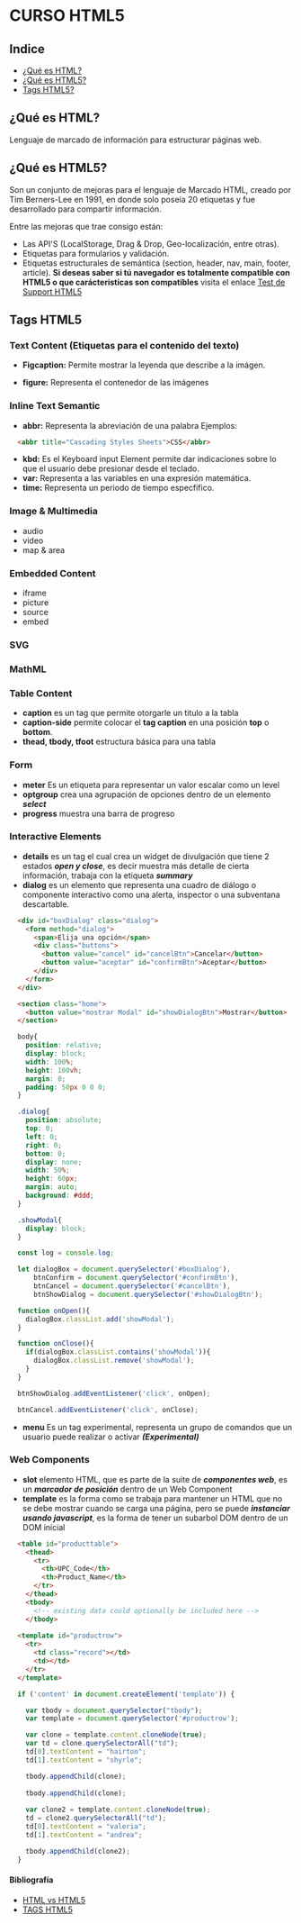 # CURSO HTML5

## **Indice**

- [¿Qué es HTML?](#html1)
- [¿Qué es HTML5?](#html2)
- [Tags HTML5?](#html3)

<a id="html1"></A>

## ¿Qué es HTML?

Lenguaje de marcado de información para estructurar páginas web.

<a id="html2"></A>

## ¿Qué es HTML5?

Son un conjunto de mejoras para el lenguaje de Marcado HTML, creado por Tim Berners-Lee en 1991, en donde solo poseía 20 etiquetas y fue desarrollado para compartir información.

Entre las mejoras que trae consigo están:

- Las API'S (LocalStorage, Drag & Drop, Geo-localización, entre otras).
- Etiquetas para formularios y validación.
- Etiquetas estructurales de semántica (section, header, nav, main, footer, article).
**Si deseas saber si tú navegador es totalmente compatible con HTML5 o que carácteristicas son compatibles** visita el enlace [Test de Support HTML5](https://html5test.com/)

<a id="html3"></A>

## Tags HTML5

### Text Content (Etiquetas para el contenido del texto)

- **Figcaption:** Permite mostrar la leyenda que describe a la imágen.

- **figure:** Representa el contenedor de las imágenes

### Inline Text Semantic

- **abbr:** Representa la abreviación de una palabra Ejemplos:

```HTML
  <abbr title="Cascading Styles Sheets">CSS</abbr>
```

- **kbd:**  Es el Keyboard input Element permite dar indicaciones sobre lo que el usuario debe presionar desde el teclado.
- **var:** Representa a las variables en una expresión matemática.
- **time:** Representa un periodo de tiempo especfifico.

### Image & Multimedia

- audio
- video
- map & area

### Embedded Content

- iframe
- picture
- source
- embed

### SVG

### MathML

### Table Content

- **caption** es un tag que permite otorgarle un titulo a la tabla
- **caption-side** permite colocar el **tag caption** en una posición **top** o **bottom**.
- **thead, tbody, tfoot** estructura básica para una tabla

### Form

- **meter** Es un etiqueta para representar un valor escalar como un level
- **optgroup** crea una agrupación de opciones dentro de un elemento ***select***
- **progress** muestra una barra de progreso

### Interactive Elements

- **details** es un tag el cual crea un widget de divulgación que tiene 2 estados ***open y close***, es decir muestra más detalle de cierta información, trabaja con la etiqueta ***summary***
- **dialog** es un elemento que representa una cuadro de diálogo o componente interactivo como una alerta, inspector o una subventana descartable.

```HTML
  <div id="boxDialog" class="dialog">
    <form method="dialog">
      <span>Elija una opción</span>
      <div class="buttons">
        <button value="cancel" id="cancelBtn">Cancelar</button>
        <button value="aceptar" id="confirmBtn">Aceptar</button>
      </div>
    </form>
  </div>

  <section class="home">
    <button value="mostrar Modal" id="showDialogBtn">Mostrar</button>
  </section>
```

```CSS
  body{
    position: relative;
    display: block;
    width: 100%;
    height: 100vh;
    margin: 0;
    padding: 50px 0 0 0;
  }

  .dialog{
    position: absolute;
    top: 0;
    left: 0;
    right: 0;
    bottom: 0;
    display: none;
    width: 50%;
    height: 60px;
    margin: auto;
    background: #ddd;
  }

  .showModal{
    display: block;
  }
```

```javascript
  const log = console.log;

  let dialogBox = document.querySelector('#boxDialog'),
      btnConfirm = document.querySelector('#confirmBtn'),
      btnCancel = document.querySelector('#cancelBtn'),
      btnShowDialog = document.querySelector('#showDialogBtn');

  function onOpen(){
    dialogBox.classList.add('showModal');
  }

  function onClose(){
    if(dialogBox.classList.contains('showModal')){
      dialogBox.classList.remove('showModal');
    }
  }

  btnShowDialog.addEventListener('click', onOpen);

  btnCancel.addEventListener('click', onClose);
```
  
- **menu** Es un tag experimental, representa un grupo de comandos que un usuario puede realizar o activar ***(Experimental)***

### Web Components

- **slot** elemento HTML, que es parte de la suite de ***componentes web***, es un ***marcador de posición*** dentro de un Web Component
- **template** es la forma como se trabaja para mantener un HTML que no se debe mostrar cuando se carga una página, pero se puede ***instanciar usando javascript***, es la forma de tener un subarbol DOM dentro de un DOM inicial

```HTML
  <table id="producttable">
    <thead>
      <tr>
        <th>UPC_Code</th>
        <th>Product_Name</th>
      </tr>
    </thead>
    <tbody>
      <!-- existing data could optionally be included here -->
    </tbody>
    
  <template id="productrow">
    <tr>
      <td class="record"></td>
      <td></td>
    </tr>
  </template>
```

```javascript
  if ('content' in document.createElement('template')) {

    var tbody = document.querySelector("tbody");
    var template = document.querySelector('#productrow');

    var clone = template.content.cloneNode(true);
    var td = clone.querySelectorAll("td");
    td[0].textContent = "hairton";
    td[1].textContent = "shyrle";

    tbody.appendChild(clone);
  
    tbody.appendChild(clone);
  
    var clone2 = template.content.cloneNode(true);
    td = clone2.querySelectorAll("td");
    td[0].textContent = "valeria";
    td[1].textContent = "andrea";

    tbody.appendChild(clone2);
  }
```

#### Bibliografía

- [HTML vs HTML5](https://kinsta.com/blog/html-vs-html5/#what-is-html)
- [TAGS HTML5](https://developer.mozilla.org/en-US/docs/Web/HTML/Element)
